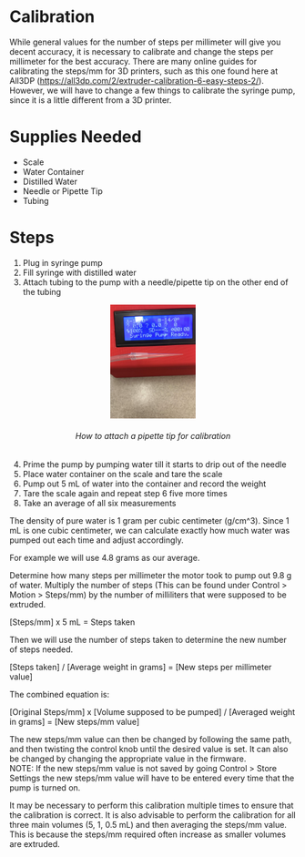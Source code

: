 # Calibration

While general values for the number of steps per millimeter will give you decent accuracy, it is necessary to calibrate and change the steps per millimeter for the best accuracy. There are many online guides for calibrating the steps/mm for 3D printers, such as this one found here at All3DP (https://all3dp.com/2/extruder-calibration-6-easy-steps-2/). However, we will have to change a few things to calibrate the syringe pump, since it is a little different from a 3D printer.

# Supplies Needed

- Scale
- Water Container
- Distilled Water
- Needle or Pipette Tip
- Tubing

# Steps

1. Plug in syringe pump
2. Fill syringe with distilled water
3. Attach tubing to the pump with a needle/pipette tip on the other end of the tubing
<p align="center">
<img src="https://github.com/FOSH-following-demand/Syringe_Pump/blob/master/Photos/IMG_6247.JPG" width="150"/>
<h6 align="center">How to attach a pipette tip for calibration</h6>

4. Prime the pump by pumping water till it starts to drip out of the needle
5. Place water container on the scale and tare the scale
6. Pump out 5 mL of water into the container and record the weight
7. Tare the scale again and repeat step 6 five more times
8. Take an average of all six measurements

The density of pure water is 1 gram per cubic centimeter (g/cm^3). Since 1 mL is one cubic centimeter, we can calculate exactly how much water was pumped out each time and adjust accordingly.

For example we will use 4.8 grams as our average.

Determine how many steps per millimeter the motor took to pump out 9.8 g of water. Multiply the number of steps (This can be found under Control > Motion > Steps/mm) by the number of milliliters that were supposed to be extruded.

  [Steps/mm] x 5 mL = Steps taken

Then we will use the number of steps taken to determine the new number of steps needed.

  [Steps taken] / [Average weight in grams] = [New steps per millimeter value]

The combined equation is:

  [Original Steps/mm] x [Volume supposed to be pumped] / [Averaged weight in grams] = [New steps/mm value]

The new steps/mm value can then be changed by following the same path, and then twisting the control knob until the desired value is set. It can also be changed by changing the appropriate value in the firmware.  
 NOTE: If the new steps/mm value is not saved by going Control > Store Settings the new steps/mm value will have to be entered every time that the pump is turned on.

It may be necessary to perform this calibration multiple times to ensure that the calibration is correct. It is also advisable to perform the calibration for all three main volumes (5, 1, 0.5 mL) and then averaging the steps/mm value. This is because the steps/mm required often increase as smaller volumes are extruded.
